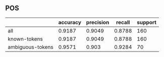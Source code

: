 
## POS

|                  | accuracy | precision | recall | support |
|------------------|----------|-----------|--------|---------|
| all              | 0.9187   | 0.9049    | 0.8788 | 160     |
| known-tokens     | 0.9187   | 0.9049    | 0.8788 | 160     |
| ambiguous-tokens | 0.9571   | 0.903     | 0.9284 | 70      |

